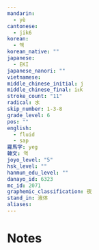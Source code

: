 ```yaml
---
mandarin:
  - yè
cantonese:
  - jik6
korean:
  - 액
korean_native: ""
japanese:
  - EKI
japanese_nanori: ""
vietnamese:
middle_chinese_initial: j
middle_chinese_final: iᴇk
stroke_count: "11"
radical: 水
skip_number: 1-3-8
grade_level: 6
pos: ""
english:
  - fluid
  - sap
羅馬字: yeg
韓文: 역
joyo_level: "5"
hsk_level: ""
hanmun_edu_level: ""
danayo_id: 6323
mc_id: 2071
graphemic_classification: 夜
stand_in: 液体
aliases:
---
```


# Notes

